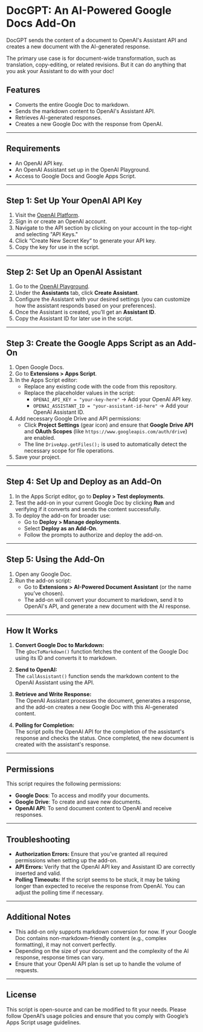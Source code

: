 # DocGPT: An AI-Powered Google Docs Add-On

DocGPT sends the content of a document to OpenAI's Assistant API and creates a new document with the AI-generated response.

The primary use case is for document-wide transformation, such as translation, copy-editing, or related revisions. But it can do anything that you ask your Assistant to do with your doc!

## Features
- Converts the entire Google Doc to markdown.
- Sends the markdown content to OpenAI's Assistant API.
- Retrieves AI-generated responses.
- Creates a new Google Doc with the response from OpenAI.

---

## Requirements
- An OpenAI API key.
- An OpenAI Assistant set up in the OpenAI Playground.
- Access to Google Docs and Google Apps Script.

---

## Step 1: Set Up Your OpenAI API Key

1. Visit the [OpenAI Platform](https://platform.openai.com/).
2. Sign in or create an OpenAI account.
3. Navigate to the API section by clicking on your account in the top-right and selecting "API Keys."
4. Click “Create New Secret Key” to generate your API key.
5. Copy the key for use in the script.

---

## Step 2: Set Up an OpenAI Assistant

1. Go to the [OpenAI Playground](https://platform.openai.com/playground).
2. Under the **Assistants** tab, click **Create Assistant**.
3. Configure the Assistant with your desired settings (you can customize how the assistant responds based on your preferences).
4. Once the Assistant is created, you’ll get an **Assistant ID**.
5. Copy the Assistant ID for later use in the script.

---

## Step 3: Create the Google Apps Script as an Add-On

1. Open Google Docs.
2. Go to **Extensions > Apps Script**.
3. In the Apps Script editor:
   - Replace any existing code with the code from this repository.
   - Replace the placeholder values in the script:
     - `OPENAI_API_KEY = "your-key-here"` → Add your OpenAI API key.
     - `OPENAI_ASSISTANT_ID = "your-assistant-id-here"` → Add your OpenAI Assistant ID.
4. Add necessary Google Drive and API permissions:
   - Click **Project Settings** (gear icon) and ensure that **Google Drive API** and **OAuth Scopes** (like `https://www.googleapis.com/auth/drive`) are enabled.
   - The line `DriveApp.getFiles();` is used to automatically detect the necessary scope for file operations.
5. Save your project.

---

## Step 4: Set Up and Deploy as an Add-On

1. In the Apps Script editor, go to **Deploy > Test deployments**.
2. Test the add-on in your current Google Doc by clicking **Run** and verifying if it converts and sends the content successfully.
3. To deploy the add-on for broader use:
   - Go to **Deploy > Manage deployments**.
   - Select **Deploy as an Add-On**.
   - Follow the prompts to authorize and deploy the add-on.

---

## Step 5: Using the Add-On

1. Open any Google Doc.
2. Run the add-on script:
   - Go to **Extensions > AI-Powered Document Assistant** (or the name you’ve chosen).
   - The add-on will convert your document to markdown, send it to OpenAI's API, and generate a new document with the AI response.

---

## How It Works

1. **Convert Google Doc to Markdown:**  
   The `gDocToMarkdown()` function fetches the content of the Google Doc using its ID and converts it to markdown.

2. **Send to OpenAI:**  
   The `callAssistant()` function sends the markdown content to the OpenAI Assistant using the API.

3. **Retrieve and Write Response:**  
   The OpenAI Assistant processes the document, generates a response, and the add-on creates a new Google Doc with this AI-generated content.

4. **Polling for Completion:**  
   The script polls the OpenAI API for the completion of the assistant's response and checks the status. Once completed, the new document is created with the assistant's response.

---

## Permissions

This script requires the following permissions:
- **Google Docs**: To access and modify your documents.
- **Google Drive**: To create and save new documents.
- **OpenAI API**: To send document content to OpenAI and receive responses.

---

## Troubleshooting

- **Authorization Errors:** Ensure that you’ve granted all required permissions when setting up the add-on.
- **API Errors:** Verify that the OpenAI API key and Assistant ID are correctly inserted and valid.
- **Polling Timeouts:** If the script seems to be stuck, it may be taking longer than expected to receive the response from OpenAI. You can adjust the polling time if necessary.

---

## Additional Notes

- This add-on only supports markdown conversion for now. If your Google Doc contains non-markdown-friendly content (e.g., complex formatting), it may not convert perfectly.
- Depending on the size of your document and the complexity of the AI response, response times can vary.
- Ensure that your OpenAI API plan is set up to handle the volume of requests.

---

## License
This script is open-source and can be modified to fit your needs. Please follow OpenAI’s usage policies and ensure that you comply with Google’s Apps Script usage guidelines.